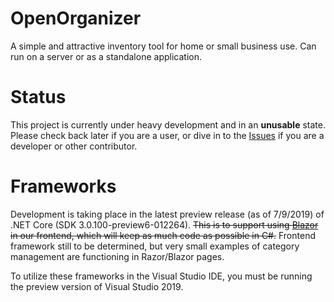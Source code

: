 # OpenOrganizer
A simple and attractive inventory tool for home or small business use. Can run on a server or as a standalone application.

# Status
This project is currently under heavy development and in an **unusable** state. Please check back later if you are a user, or dive in to the [Issues](https://github.com/lylebrown/OpenOrganizer/issues) if you are a developer or other contributor.

# Frameworks
Development is taking place in the latest preview release (as of 7/9/2019) of .NET Core (SDK 3.0.100-preview6-012264). ~~This is to support using [Blazor](https://github.com/aspnet/Blazor) in our frontend, which will keep as much code as possible in C#.~~ Frontend framework still to be determined, but very small examples of category management are functioning in Razor/Blazor pages.

To utilize these frameworks in the Visual Studio IDE, you must be running the preview version of Visual Studio 2019. 
